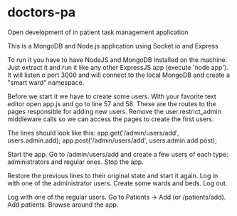 doctors-pa
==========

Open development of in patient task management application

This is a MongoDB and Node.js application using Socket.io and Express

To run it you have to have NodeJS and MongoDB installed on the machine.
Just extract it and run it like any other ExpressJS app (execute 'node app').
It will listen o port 3000 and will connect to the local MongoDB and create a "smart ward" namespace.

Before we start it we have to create some users.
With your favorite text editor open app.js and go to line 57 and 58.
These are the routes to the pages responsible for adding new users.
Remove the user.restrict_admin middleware calls so we can access the pages to create the first users.

The lines should look like this:
app.get('/admin/users/add', users.admin.add);
app.post('/admin/users/add', users.admin.add.post);

Start the app.
Go to /admin/users/add and create a few users of each type: administrators and regular ones.
Stop the app.

Restore the previous lines to their original state and start it again.
Log in with one of the administrator users. Create some wards and beds.
Log out.

Log with one of the regular users. Go to Patients -> Add (or /patients/add).
Add patients.
Browse around the app.